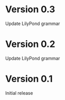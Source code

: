 # Version 0.3

Update LilyPond grammar

# Version 0.2

Update LilyPond grammar

# Version 0.1

Initial release
